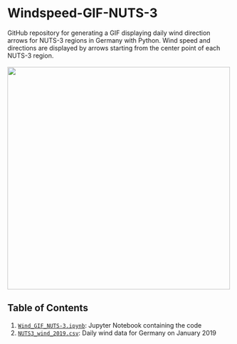 # Windspeed-GIF-NUTS-3
GitHub repository for generating a GIF displaying daily wind direction arrows for NUTS-3 regions in Germany with Python. Wind speed and directions are displayed by arrows starting from the center point of each NUTS-3 region. <br/><br/>
<img src="Wind.gif" width="500"/>

## Table of Contents
  1. [`Wind_GIF_NUTS-3.ipynb`](Wind_GIF_NUTS-3.ipynb): Jupyter Notebook containing the code
  2. [`NUTS3_wind_2019.csv`](NUTS3_wind_2019.csv): Daily wind data for Germany on January 2019
  
